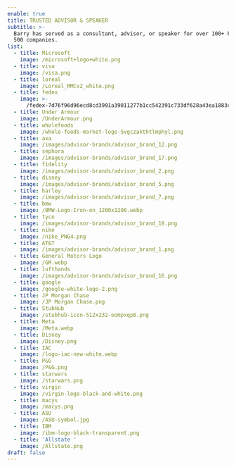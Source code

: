 ```yaml
---
enable: true
title: TRUSTED ADVISOR & SPEAKER
subtitle: >-
  Barry has served as a consultant, advisor, or speaker for over 100+ Fortune
  500 companies.
list:
  - title: Microsoft
    image: /microsoft+logo+white.png
  - title: visa
    image: /visa.png
  - title: loreal
    image: /Loreal_MMCv2_white.png
  - title: fedex
    image: >-
      /fedex-7d76f96d96ecd8cd3991a39011277b1cc542391c733df628a43ea1883c186634.webp
  - title: Under Armour
    image: /UnderArmour.png
  - title: wholefoods
    image: /whole-foods-market-logo-5vgczakthtlmphyl.png
  - title: axa
    image: /images/advisor-brands/advisor_brand_12.png
  - title: sephora
    image: /images/advisor-brands/advisor_brand_17.png
  - title: fidelity
    image: /images/advisor-brands/advisor_brand_2.png
  - title: disney
    image: /images/advisor-brands/advisor_brand_5.png
  - title: harley
    image: /images/advisor-brands/advisor_brand_7.png
  - title: bmw
    image: /BMW-Logo-Iron-on_1200x1200.webp
  - title: tyco
    image: /images/advisor-brands/advisor_brand_18.png
  - title: nike
    image: /nike_PNG4.png
  - title: AT&T
    image: /images/advisor-brands/advisor_brand_1.png
  - title: General Motors Logo
    image: /GM.webp
  - title: lufthands
    image: /images/advisor-brands/advisor_brand_16.png
  - title: google
    image: /google-white-logo-2.png
  - title: JP Morgan Chase
    image: /JP Morgan Chase.png
  - title: StubHub
    image: /stubhub-icon-512x232-oompxqp8.png
  - title: Meta
    image: /Meta.webp
  - title: Disney
    image: /Disney.png
  - title: IAC
    image: /logo-iac-new-white.webp
  - title: P&G
    image: /P&G.png
  - title: starwars
    image: /starwars.png
  - title: virgin
    image: /virgin-logo-black-and-white.png
  - title: macys
    image: /macys.png
  - title: ASU
    image: /ASU-symbol.jpg
  - title: IBM
    image: /ibm-logo-black-transparent.png
  - title: 'Allstate '
    image: /Allstate.png
draft: false
---
```

